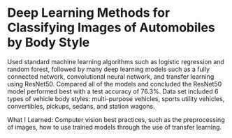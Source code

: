 # Deep Learning Methods for Classifying Images of Automobiles by Body Style
Used standard machine learning algorithms such as logistic regression and random forest, followed by many deep learning models such as a fully connected network, convolutional neural network, and transfer learning using ResNet50. Compared all of the models and concluded the ResNet50 model performed best with a test accuracy of 76.3%. Data set included 6 types of vehicle body styles: multi-purpose vehicles, sports utility vehicles, convertibles, pickups, sedans, and station wagons.

What I Learned: Computer vision best practices, such as the preprocessing of images, how to use trained models through the use of transfer learning.

